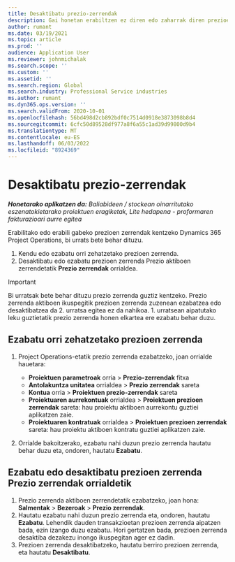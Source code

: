 ```yaml
---
title: Desaktibatu prezio-zerrendak
description: Gai honetan erabiltzen ez diren edo zaharrak diren prezioen zerrendak nola desaktibatu edo ezabatu azaltzen da.
author: rumant
ms.date: 03/19/2021
ms.topic: article
ms.prod: ''
audience: Application User
ms.reviewer: johnmichalak
ms.search.scope: ''
ms.custom: ''
ms.assetid: ''
ms.search.region: Global
ms.search.industry: Professional Service industries
ms.author: rumant
ms.dyn365.ops.version: ''
ms.search.validFrom: 2020-10-01
ms.openlocfilehash: 56bd498d2cb892bdf0c7514d0918e3873098b8d4
ms.sourcegitcommit: 6cfc50d89528df977a8f6a55c1ad39d99800d9b4
ms.translationtype: MT
ms.contentlocale: eu-ES
ms.lasthandoff: 06/03/2022
ms.locfileid: "8924369"
---
```

# <a name="deactivate-price-lists"></a>Desaktibatu prezio-zerrendak 

_**Honetarako aplikatzen da:** Baliabideen / stockean oinarritutako eszenatokietarako proiektuen eragiketak, Lite hedapena - proformaren fakturazioari aurre egitea_

Erabilitako edo erabili gabeko prezioen zerrendak kentzeko Dynamics 365 Project Operations, bi urrats bete behar dituzu. 

1. Kendu edo ezabatu orri zehatzetako prezioen zerrenda.
2. Desaktibatu edo ezabatu prezioen zerrenda Prezio aktiboen zerrendetatik **Prezio zerrendak** orrialdea.

>[!IMPORTANT]
> Bi urratsak bete behar dituzu prezio zerrenda guztiz kentzeko. Prezio zerrenda aktiboen ikuspegitik prezioen zerrenda zuzenean ezabatzea edo desaktibatzea da 2. urratsa egitea ez da nahikoa. 1. urratsean aipatutako leku guztietatik prezio zerrenda honen elkartea ere ezabatu behar duzu.

## <a name="delete-the-price-list-from-specific-pages"></a>Ezabatu orri zehatzetako prezioen zerrenda
1. Project Operations-etatik prezio zerrenda ezabatzeko, joan orrialde hauetara:  

      - **Proiektuen parametroak** orria > **Prezio-zerrendak** fitxa
      - **Antolakuntza unitatea** orrialdea > **Prezio zerrendak** sareta
      - **Kontua** orria > **Proiektuen prezio-zerrendak** sareta
      - **Proiektuaren aurrekontuak** orrialdea > **Proiektuen prezioen zerrendak** sareta: hau proiektu aktiboen aurrekontu guztiei aplikatzen zaie.
      - **Proiektuaren kontratuak** orrialdea > **Proiektuen prezioen zerrendak** sareta: hau proiektu aktiboen kontratu guztiei aplikatzen zaie.

 2. Orrialde bakoitzerako, ezabatu nahi duzun prezio zerrenda hautatu behar duzu eta, ondoren, hautatu **Ezabatu**. 
 
## <a name="delete-or-deactivate-the-price-list-from-the-price-lists-page"></a>Ezabatu edo desaktibatu prezioen zerrenda Prezio zerrendak orrialdetik
 
1. Prezio zerrenda aktiboen zerrendetatik ezabatzeko, joan hona: **Salmentak** > **Bezeroak** > **Prezio zerrendak**. 
2. Hautatu ezabatu nahi duzun prezio zerrenda eta, ondoren, hautatu **Ezabatu**. Lehendik dauden transakzioetan prezioen zerrenda aipatzen bada, ezin izango duzu ezabatu. Hori gertatzen bada, prezioen zerrenda desaktiba dezakezu inongo ikuspegitan ager ez dadin. 
3. Prezioen zerrenda desaktibatzeko, hautatu berriro prezioen zerrenda, eta hautatu **Desaktibatu**.   
